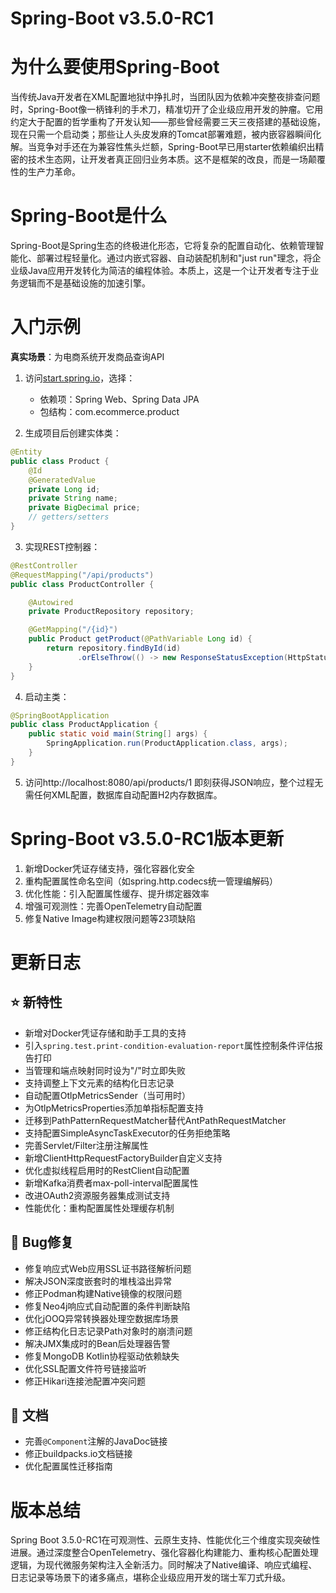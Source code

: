 # Spring-Boot v3.5.0-RC1
# 为什么要使用Spring-Boot

当传统Java开发者在XML配置地狱中挣扎时，当团队因为依赖冲突整夜排查问题时，Spring-Boot像一柄锋利的手术刀，精准切开了企业级应用开发的肿瘤。它用约定大于配置的哲学重构了开发认知——那些曾经需要三天三夜搭建的基础设施，现在只需一个启动类；那些让人头皮发麻的Tomcat部署难题，被内嵌容器瞬间化解。当竞争对手还在为兼容性焦头烂额，Spring-Boot早已用starter依赖编织出精密的技术生态网，让开发者真正回归业务本质。这不是框架的改良，而是一场颠覆性的生产力革命。

# Spring-Boot是什么

Spring-Boot是Spring生态的终极进化形态，它将复杂的配置自动化、依赖管理智能化、部署过程轻量化。通过内嵌式容器、自动装配机制和"just run"理念，将企业级Java应用开发转化为简洁的编程体验。本质上，这是一个让开发者专注于业务逻辑而不是基础设施的加速引擎。

# 入门示例

**真实场景**：为电商系统开发商品查询API

1. 访问[start.spring.io](https://start.spring.io)，选择：
   - 依赖项：Spring Web、Spring Data JPA
   - 包结构：com.ecommerce.product

2. 生成项目后创建实体类：
```java
@Entity
public class Product {
    @Id
    @GeneratedValue
    private Long id;
    private String name;
    private BigDecimal price;
    // getters/setters
}
```

3. 实现REST控制器：
```java
@RestController
@RequestMapping("/api/products")
public class ProductController {

    @Autowired
    private ProductRepository repository;

    @GetMapping("/{id}")
    public Product getProduct(@PathVariable Long id) {
        return repository.findById(id)
               .orElseThrow(() -> new ResponseStatusException(HttpStatus.NOT_FOUND));
    }
}
```

4. 启动主类：
```java
@SpringBootApplication
public class ProductApplication {
    public static void main(String[] args) {
        SpringApplication.run(ProductApplication.class, args);
    }
}
```

5. 访问http://localhost:8080/api/products/1 即刻获得JSON响应，整个过程无需任何XML配置，数据库自动配置H2内存数据库。

# Spring-Boot v3.5.0-RC1版本更新

1. 新增Docker凭证存储支持，强化容器化安全
2. 重构配置属性命名空间（如spring.http.codecs统一管理编解码）
3. 优化性能：引入配置属性缓存、提升绑定器效率
4. 增强可观测性：完善OpenTelemetry自动配置
5. 修复Native Image构建权限问题等23项缺陷

# 更新日志

## ⭐ 新特性

- 新增对Docker凭证存储和助手工具的支持
- 引入`spring.test.print-condition-evaluation-report`属性控制条件评估报告打印
- 当管理和端点映射同时设为"/"时立即失败
- 支持调整上下文元素的结构化日志记录
- 自动配置OtlpMetricsSender（当可用时）
- 为OtlpMetricsProperties添加单指标配置支持
- 迁移到PathPatternRequestMatcher替代AntPathRequestMatcher
- 支持配置SimpleAsyncTaskExecutor的任务拒绝策略
- 完善Servlet/Filter注册注解属性
- 新增ClientHttpRequestFactoryBuilder自定义支持
- 优化虚拟线程启用时的RestClient自动配置
- 新增Kafka消费者max-poll-interval配置属性
- 改进OAuth2资源服务器集成测试支持
- 性能优化：重构配置属性处理缓存机制

## 🐞 Bug修复

- 修复响应式Web应用SSL证书路径解析问题
- 解决JSON深度嵌套时的堆栈溢出异常
- 修正Podman构建Native镜像的权限问题
- 修复Neo4j响应式自动配置的条件判断缺陷
- 优化jOOQ异常转换器处理空数据库场景
- 修正结构化日志记录Path对象时的崩溃问题
- 解决JMX集成时的Bean后处理器告警
- 修复MongoDB Kotlin协程驱动依赖缺失
- 优化SSL配置文件符号链接监听
- 修正Hikari连接池配置冲突问题

## 📔 文档

- 完善`@Component`注解的JavaDoc链接
- 修正buildpacks.io文档链接
- 优化配置属性迁移指南

# 版本总结

Spring Boot 3.5.0-RC1在可观测性、云原生支持、性能优化三个维度实现突破性进展。通过深度整合OpenTelemetry、强化容器化构建能力、重构核心配置处理逻辑，为现代微服务架构注入全新活力。同时解决了Native编译、响应式编程、日志记录等场景下的诸多痛点，堪称企业级应用开发的瑞士军刀式升级。